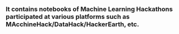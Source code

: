 ### It contains notebooks of Machine Learning Hackathons participated at various platforms such as MAcchineHack/DataHack/HackerEarth, etc.
